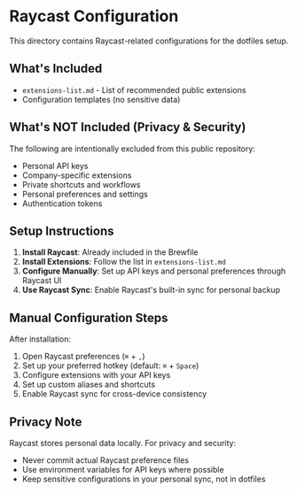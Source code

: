 # Raycast Configuration

This directory contains Raycast-related configurations for the dotfiles setup.

## What's Included

- `extensions-list.md` - List of recommended public extensions
- Configuration templates (no sensitive data)

## What's NOT Included (Privacy & Security)

The following are intentionally excluded from this public repository:
- Personal API keys
- Company-specific extensions
- Private shortcuts and workflows
- Personal preferences and settings
- Authentication tokens

## Setup Instructions

1. **Install Raycast**: Already included in the Brewfile
2. **Install Extensions**: Follow the list in `extensions-list.md`
3. **Configure Manually**: Set up API keys and personal preferences through Raycast UI
4. **Use Raycast Sync**: Enable Raycast's built-in sync for personal backup

## Manual Configuration Steps

After installation:

1. Open Raycast preferences (`⌘` + `,`)
2. Set up your preferred hotkey (default: `⌘` + `Space`)
3. Configure extensions with your API keys
4. Set up custom aliases and shortcuts
5. Enable Raycast sync for cross-device consistency

## Privacy Note

Raycast stores personal data locally. For privacy and security:
- Never commit actual Raycast preference files
- Use environment variables for API keys where possible
- Keep sensitive configurations in your personal sync, not in dotfiles